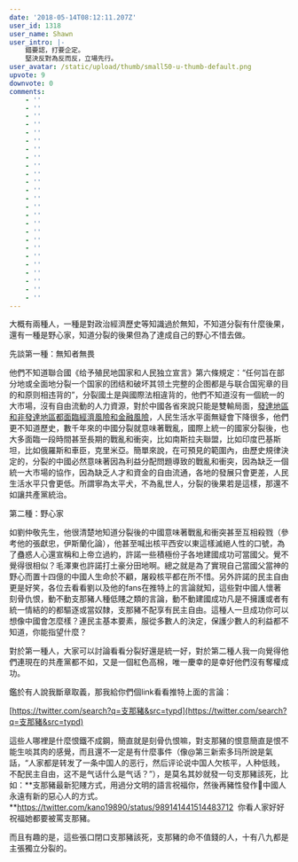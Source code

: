 ```yaml
---
date: '2018-05-14T08:12:11.207Z'
user_id: 1318
user_name: Shawn
user_intro: |-
    錯要認，打要企定。
    堅決反對為反而反，立場先行。
user_avatar: /static/upload/thumb/small50-u-thumb-default.png
upvote: 9
downvote: 0
comments:
    - ''
    - ''
    - ''
    - ''
    - ''
    - ''
    - ''
    - ''
    - ''
    - ''
    - ''
    - ''
    - ''
    - ''
    - ''
    - ''
    - ''
    - ''
    - ''
    - ''
    - ''
    - ''
    - ''
    - ''
    - ''
---
```


大概有兩種人，一種是對政治經濟歷史等知識過於無知，不知道分裂有什麼後果，還有一種是野心家，知道分裂的後果但為了達成自己的野心不惜去做。

先談第一種：無知者無畏

他們不知道聯合國《给予殖民地国家和人民独立宣言》第六條規定：“任何旨在部分地或全面地分裂一个国家的团结和破坏其领土完整的企图都是与联合国宪章的目的和原则相违背的”，分裂國土是與國際法相違背的，他們不知道沒有一個統一的大市場，沒有自由流動的人力資源，對於中國各省來說只能是雙輸局面，[發達地區和非發達地區都面臨經濟風險和金融風險](https://www.pin-cong.com/p/79104/?s=79116)，人民生活水平面無疑會下降很多，他們更不知道歷史，數千年來的中國分裂就意味著戰亂，國際上統一的國家分裂後，也大多面臨一段時間甚至長期的戰亂和衝突，比如南斯拉夫聯盟，比如印度巴基斯坦，比如俄羅斯和車臣，克里米亞。簡單來說，在可預見的範圍內，由歷史規律決定的，分裂的中國必然意味著因為利益分配問題導致的戰亂和衝突，因為缺乏一個統一大市場的協作，因為缺乏人才和資金的自由流通，各地的發展只會更差，人民生活水平只會更低。所謂寧為太平犬，不為亂世人，分裂的後果若是這樣，那還不如讓共產黨統治。

  

第二種：野心家

如劉仲敬先生，他很清楚地知道分裂後的中國意味著戰亂和衝突甚至互相殺戮（參考他的張獻忠，伊斯蘭化論），他甚至喊出核平西安以東這樣滅絕人性的口號，為了蠱惑人心還宣稱和上帝立過約，許諾一些積極份子各地建國成功可當國父。覺不覺得很相似？毛澤東也許諾打土豪分田地啊。總之就是為了實現自己當國父當神的野心而置十四億的中國人生命於不顧，屠殺核平都在所不惜。另外許諾的民主自由更是好笑，各位去看看劉以及他的fans在推特上的言論就知，這些對中國人懷著刻骨仇恨，動不動支那豬人種低賤之類的言論，動不動建國成功凡是不擁護或者有統一情結的的都驅逐或當奴隸，支那豬不配享有民主自由。這種人一旦成功你可以想像中國會怎麼樣？連民主基本要素，服從多數人的決定，保護少數人的利益都不知道，你能指望什麼？

  

對於第一種人，大家可以討論看看分裂好還是統一好，對於第二種人我一向覺得他們連現在的共產黨都不如，又是一個紅色高棉，唯一慶幸的是幸好他們沒有奪權成功。

  

鑑於有人說我斷章取義，那我給你們個link看看推特上面的言論：

[https://twitter.com/search?q=支那豬&src=typd](https://twitter.com/search?q=支那豬&src=typd)

這些人哪裡是什麼恨鐵不成鋼，簡直就是刻骨仇恨嘛，對支那豬的恨意簡直是恨不能生啖其肉的感覺，而且還不一定是有什麼事件（像@第三新索多玛所說是氣話，“人家都是转发了一条中国人的恶行，然后评论说中国人欠核平，人种低贱，不配民主自由，这不是气话什么是气话？”），是莫名其妙就發一句支那豬該死，比如：**支那豬最新犯賤方式，用過分文明的語言祝福你，然後再豬性發作🤣中國人永遠有新的惡心人的方式。**https://twitter.com/kano19890/status/989141441514483712  你看人家好好祝福她都要被罵支那豬。

而且有趣的是，這些張口閉口支那豬該死，支那豬的命不值錢的人，十有八九都是主張獨立分裂的。
